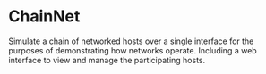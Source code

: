 ChainNet
========

Simulate a chain of networked hosts over a single interface for the purposes of demonstrating how networks operate.
Including a web interface to view and manage the participating hosts.


